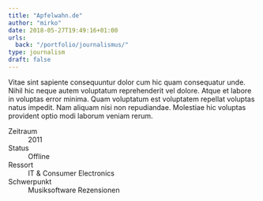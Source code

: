 ```yaml
---
title: "Apfelwahn.de"
author: "mirko"
date: 2018-05-27T19:49:16+01:00
urls:
  back: "/portfolio/journalismus/"
type: journalism
draft: false
---
```


Vitae sint sapiente consequuntur dolor cum hic quam consequatur unde. Nihil hic neque autem voluptatum reprehenderit vel dolore. Atque et labore in voluptas error minima. Quam voluptatum est voluptatem repellat voluptas natus impedit. Nam aliquam nisi non repudiandae. Molestiae hic voluptas provident optio modi laborum veniam rerum.

<dl>
  <dt>Zeitraum</dt><dd>2011</dd>
  <dt>Status</dt><dd>Offline</dd>
  <dt>Ressort</dt><dd>IT & Consumer Electronics</dd>
  <dt>Schwerpunkt</dt><dd>Musiksoftware Rezensionen</dd>
</dl>